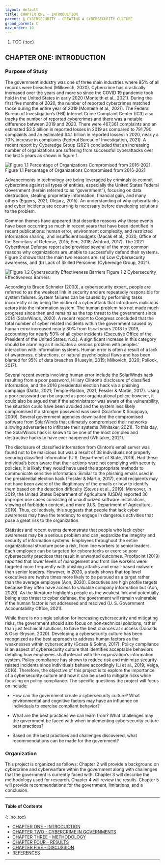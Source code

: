 ```yaml
---
layout: default
title: CHAPTER ONE - INTRODUCTION
parent: § CYBERSECURITY - CREATING A CYBERSECURITY CULTURE 
grand_parent: C 
nav_order: 10 
---
```

<style>
.dont-break-out {
  /* These are technically the same, but use both */
  overflow-wrap: break-word;
  word-wrap: break-word;

     -ms-word-break: break-all;
  /* This is the dangerous one in WebKit, as it breaks things wherever */
  word-break: break-all;
  /* Instead use this non-standard one: */
  word-break: break-word;
}

.youtube-container {
    position: relative;
    width: 100%;
    height: 0;
    padding-bottom: 56.25%;
}
.youtube-video {
    position: absolute;
    top: 0;
    left: 0;
    width: 100%;
    height: 100%;
}

</style>

<div class="dont-break-out" markdown="1">

1. TOC
{:toc}

## CHAPTER ONE: INTRODUCTION

### Purpose of Study 

The government industry was one of three main industries where 95% of all records were breached (Milkovich, 2020). Cybercrime has drastically increased over the years and more so since the COVID 19 pandemic took hold in the United States in early 2020 (Monteith et al., 2021). During the first five months of 2020, the number of reported cybercrimes matched those during the entire year of 2019 (Monteith et al., 2021). The Federal Bureau of Investigation’s (FBI) Internet Crime Complaint Center (IC3) also tracks the number of reported cybercrimes and there was a notable difference between 2019 and 2020. There were 467,361 complaints and an estimated $3.5 billion in reported losses in 2019 as compared to 791,790 complaints and an estimated $4.1 billion in reported losses in 2020, nearly a 70% increase in complaints (Federal Bureau of Investigation, 2021). A recent report by Cyberedge Group (2021) concluded that an increasing number of organizations are suffering from successful cyberattacks over the last 5 years as shown in figure 1.

![Figure 1.1 Percentage of Organizations Compromised from 2016-2021](https://statics.bsafes.com/images/papers/CYBERSECURITY-CREATING-A-CYBERSECURITY-CULTURE-fig-1-1.png)
Figure 1.1 Percentage of Organizations Compromised from 2016-2021

Advancements in technology are being leveraged by criminals to commit cybercrime against all types of entities, especially the United States Federal Government (herein referred to as “government”), focusing on data destruction, stealing proprietary information, financial gain, and many others (Eggers, 2021; Olejarz, 2015). An understanding of why cyberattacks and cyber incidents are occurring is necessary before developing solutions to the problem.

Common themes have appeared that describe reasons why these events have been occurring so much in recent years that have been identified in recent publications: human error, environment complexity, and restricted information sharing, and insufficient budgets (Macak et al., 2020; Office of the Secretary of Defense, 2015; Sen, 2018; Ashford, 2017). The 2021 Cyberthreat Defense report also provided several of the most common reasons why organizations are unable to successfully defend their systems. Figure 2 shows that the main two reasons are: (a) Low Cybersecurity awareness, and (b) Lack of Skilled Personnel (Cyberedge Group, 2021).

![Figure 1.2 Cybersecurity Effectiveness Barriers](https://statics.bsafes.com/images/papers/CYBERSECURITY-CREATING-A-CYBERSECURITY-CULTURE-fig-1-2.png)
Figure 1.2 Cybersecurity Effectiveness Barriers

According to Bruce Schneier (2000), a cybersecurity expert, people are referred to as the weakest link in security and are repeatedly responsible for system failures. System failures can be caused by performing tasks incorrectly or by being the victim of a cyberattack that introduces malicious actors into the information system. The human problem has not made much progress since then and remains as the top threat to the government since 2014 (SolarWinds, 2020). A recent report to Congress concluded that the total number of cyber related incidents within the government caused by human error increased nearly 30% from fiscal years 2018 to 2019, accounting for nearly 50% of all cyber incidents (Executive Office of the President of the United States, n.d.). A significant increase in this category should be alarming as it indicates a serious problem with peoples’ interaction with information systems. Human error is often a result of a lack of awareness, distractions, or natural psychological flaws and has been blamed for 95% of data breaches (Huseyin, 2019; Milkovich, 2020; Pollock, 2017).

Several recent events involving human error include the SolarWinds hack resulting from a poor password, Hillary Clinton’s disclosure of classified information, and the 2016 presidential election hack via a phishing campaign (Datta, 2021; Temple-Raston, 2021; Fessler & Martin, 2017). Using a poor password can be argued as poor organizational policy; however, it could also be argued that if the administrator was aware of the vulnerability, the situation could have been avoided and the system less likely compromised if a stronger password was used (Scarfone & Souppaya, 2009). Several government agencies downloaded the compromised software from SolarWinds that ultimately compromised their networks allowing adversaries to infiltrate their systems (Whitaker, 2021). To this day, the SolarWinds hack is known to be one of the most complex and destructive hacks to have ever happened (Whitaker, 2021).

The disclosure of classified information from Clinton’s email server was found not to be malicious but was a result of 38 individuals not properly securing classified information (U.S. Department of State, 2019). Had these individuals been aware that their actions were not complying with security policies, it is likely they would have used the appropriate methods to communicate sensitive information. Similar to the phishing emails used in the presidential election hack (Fessler & Martin, 2017), email recipients may not have been aware of the illegitimacy of the emails or how to identify them based on the detection difficulty (Steves et al., 2019). Moreover, in 2019, the United States Department of Agriculture (USDA) reported 36 improper use cases consisting of unauthorized software installations, viewing of forbidden content, and more (U.S. Department of Agriculture, 2019). Thus, collectively, this suggests that people that lack cyber awareness may have the tendency to engage in dangerous activities that pose a great risk to the organization.

Statistics and recent events demonstrate that people who lack cyber awareness may be a serious problem and can jeopardize the integrity and security of information systems. Employees throughout the entire organizational structure pose a risk, from line workers to senior leaders. Each employee can be targeted for cyberattacks or exercise poor cybersecurity practices that result in unwanted outcomes. Proofpoint (2019) reported that lower levels of management and front line workers were targeted more frequently with phishing attacks and email-based malware than senior leaders. However, in 2020, a study shows that top level executives are twelve times more likely to be pursued as a target rather than the average employee (Aon, 2020). Executives are high profile targets because they often have access to valuable company information but (Aon, 2020). As the literature highlights people as the weakest link and potentially being a top threat to cyber defense, the government will remain vulnerable if the human factor is not addressed and resolved (U. S. Government Accountability Office, 2021).

While there is no single solution for increasing cybersecurity and mitigating risks, the government should also focus on non-technical solutions, rather than just technical solutions, to have the best chances at success (Donalds & Osei-Bryson, 2020). Developing a cybersecurity culture has been recognized as the best approach to address human factors as the weaknesses within cybersecurity (Gcaza & Solms, 2017). Policy compliance is an aspect of cybersecurity culture that identifies acceptable behaviors detailing how employees shall interact with the organization’s information system. Policy compliance has shown to reduce risk and minimize security-related incidents since individuals behave accordingly (Li et al., 2019; Veiga, 2016). Therefore, the objective of this project is to explore the importance of a cybersecurity culture and how it can be used to mitigate risks while focusing on policy compliance. The specific questions the project will focus on include:

- How can the government create a cybersecurity culture? What environmental and cognitive factors may have an influence on individuals to exercise compliant behavior? 

- What are the best practices we can learn from? What challenges may the government be faced with when implementing cybersecurity culture best practices? 

- Based on the best practices and challenges discovered, what recommendations can be made for the government?

### Organization

This project is organized as follows: Chapter 2 will provide a background on cybercrime and cyberwarfare within the government along with challenges that the government is currently faced with. Chapter 3 will describe the methodology used for research. Chapter 4 will review the results. Chapter 5 will provide recommendations for the government, limitations, and a conclusion.

***

#### Table of Contents
{: .no_toc}

<ul><li> <a href="/docs/C/CYBERSECURITY-CREATING-A-CYBERSECURITY-CULTURE-1/">CHAPTER ONE - INTRODUCTION</a></li><li> <a href="/docs/C/CYBERSECURITY-CREATING-A-CYBERSECURITY-CULTURE-2/">CHAPTER TWO - CYBERCRIME IN GOVERNMENTS</a></li><li> <a href="/docs/C/CYBERSECURITY-CREATING-A-CYBERSECURITY-CULTURE-3/">CHAPTER THREE - METHODOLOGY</a></li><li> <a href="/docs/C/CYBERSECURITY-CREATING-A-CYBERSECURITY-CULTURE-4/">CHAPTER FOUR - RESULTS</a></li><li> <a href="/docs/C/CYBERSECURITY-CREATING-A-CYBERSECURITY-CULTURE-5/">CHAPTER FIVE - DISCUSSION</a></li><li> <a href="/docs/C/CYBERSECURITY-CREATING-A-CYBERSECURITY-CULTURE-6/">REFERENCES</a></li></ul>

***

</div>
